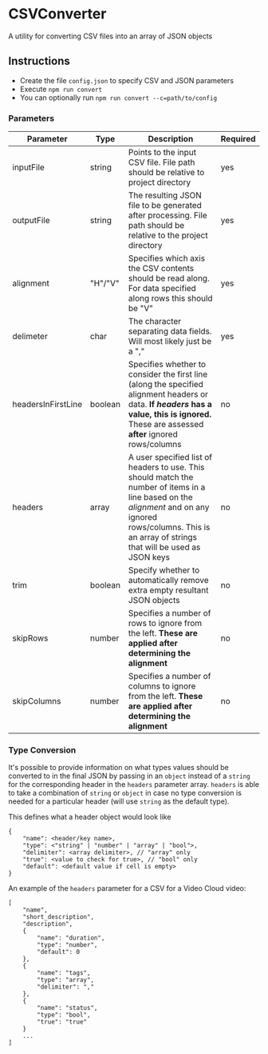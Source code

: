# CSVConverter

A utility for converting CSV files into an array of JSON objects

## Instructions

* Create the file `config.json` to specify CSV and JSON parameters
* Execute `npm run convert`
* You can optionally run `npm run convert --c=path/to/config`


### Parameters

| Parameter | Type | Description | Required |
--|--|--|--|
| inputFile | string | Points to the input CSV file. File path should be relative to project directory | yes |
| outputFile | string | The resulting JSON file to be generated after processing. File path should be relative to the project directory | yes |
| alignment | "H"/"V" | Specifies which axis the CSV contents should be read along. For data specified along rows this should be "V" | yes |
| delimeter | char | The character separating data fields. Will most likely just be a "," | yes |
| headersInFirstLine | boolean | Specifies whether to consider the first line (along the specified alignment headers or data. **If *headers* has a value, this is ignored.** These are assessed **after** ignored rows/columns | no |
| headers | array | A user specified list of headers to use. This should match the number of items in a line based on the *alignment* and on any ignored rows/columns. This is an array of strings that will be used as JSON keys | no
| trim | boolean | Specify whether to automatically remove extra empty resultant JSON objects | no |
| skipRows | number | Specifies a number of rows to ignore from the left. **These are applied after determining the alignment** | no |
| skipColumns | number | Specifies a number of columns to ignore from the left. **These are applied after determining the alignment** | no |


### Type Conversion

It's possible to provide information on what types values should be converted to in the final JSON by passing in an `object` instead of a `string` for the corresponding header in the `headers` parameter array.
`headers` is able to take a combination of `string` or `object` in case no type conversion is needed for a particular header (will use `string` as the default type).

This defines what a header object would look like

    {
        "name": <header/key name>,
        "type": <"string" | "number" | "array" | "bool">,
        "delimiter": <array delimiter>, // "array" only
        "true": <value to check for true>, // "bool" only
        "default": <default value if cell is empty>
    }

An example of the `headers` parameter for a CSV for a Video Cloud video:

    [
        "name",
        "short_description",
        "description",
        {
            "name": "duration",
            "type": "number",
            "default": 0
        },
        {
            "name": "tags",
            "type": "array",
            "delimiter": ","
        },
        {
            "name": "status",
            "type": "bool",
            "true": "true"
        }
        ...
    ]